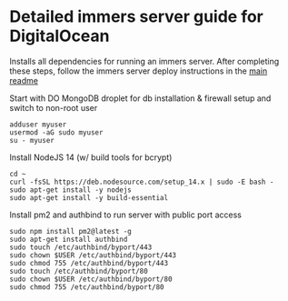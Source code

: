 # Detailed immers server guide for DigitalOcean

Installs all dependencies for running an immers server.
After completing these steps, follow the immers server deploy instructions in the [main readme](./README.md)

Start with DO MongoDB droplet for db installation & firewall setup and switch to non-root user

```
adduser myuser
usermod -aG sudo myuser
su - myuser
```

Install NodeJS 14 (w/ build tools for bcrypt)

```
cd ~
curl -fsSL https://deb.nodesource.com/setup_14.x | sudo -E bash -
sudo apt-get install -y nodejs
sudo apt-get install -y build-essential
```

Install pm2 and authbind to run server with public port access

```
sudo npm install pm2@latest -g
sudo apt-get install authbind
sudo touch /etc/authbind/byport/443
sudo chown $USER /etc/authbind/byport/443
sudo chmod 755 /etc/authbind/byport/443
sudo touch /etc/authbind/byport/80
sudo chown $USER /etc/authbind/byport/80
sudo chmod 755 /etc/authbind/byport/80
```
